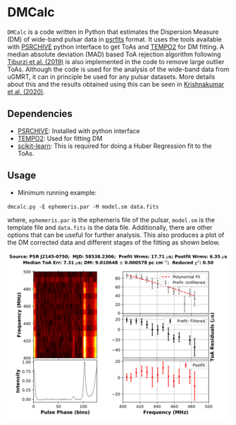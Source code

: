DMCalc
======

`DMCalc` is a code written in Python that estimates the Dispersion Measure (DM) of wide-band pulsar data in [psrfits][psrfits] format. It uses the tools available with [PSRCHIVE][psrchive] python interface to get ToAs and [TEMPO2][tempo2] for DM fitting. A median absolute deviation (MAD) based ToA rejection algorithm following [Tiburzi et al. (2019)][tiburzi2019] is also implemented in the code to remove large outlier ToAs. Although the code is used for the analysis of the wide-band data from uGMRT, it can in principle be used for any pulsar datasets. More details about this and the results obtained using this can be seen in [Krishnakumar et al. (2020)][kkma_dmcalc].

## Dependencies
* [PSRCHIVE][psrchive]: Installed with python interface
* [TEMPO2][tempo2]: Used for fitting DM
* [scikit-learn][sklearn]: This is required for doing a Huber Regression fit to the ToAs.

## Usage

* Minimum running example:

`dmcalc.py -E ephemeris.par -M model.sm data.fits`

where, `ephemeris.par` is the ephemeris file of the pulsar, `model.sm` is the template file and `data.fits` is the data file. Additionally, there are other options that can be useful for further analysis. This also produces a plot of the DM corrected data and different stages of the fitting as shown below.

![analysisplot](anal-img.png)

[psrfits]: https://www.atnf.csiro.au/research/pulsar/psrfits_definition/Psrfits.html
[psrchive]: http://psrchive.sourceforge.net/
[tempo2]: https://bitbucket.org/psrsoft/tempo2/src/master/
[tiburzi2019]: https://ui.adsabs.harvard.edu/abs/2019MNRAS.487..394T/abstract
[sklearn]: https://scikit-learn.org/stable/index.html
[kkma_dmcalc]: www.arxiv.org/
